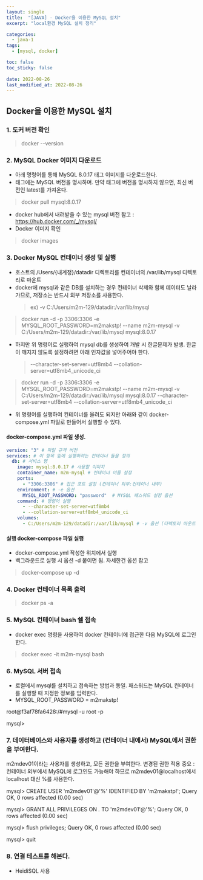```yaml
---
layout: single
title:  "[JAVA] - Docker을 이용한 MySQL 설치"
excerpt: "local환경 MySQL 설치 정리"

categories:
  - java-1
tags:
  - [mysql, docker]

toc: false
toc_sticky: false
 
date: 2022-08-26
last_modified_at: 2022-08-26
---
```


## Docker을 이용한 MySQL 설치
### 1. 도커 버전 확인

> docker --version

### 2. MySQL Docker 이미지 다운로드
- 아래 명령어를 통해 MySQL 8.0.17 태그 이미지를 다운로드한다.
- 태그에는 MySQL 버전을 명시하며. 만약 태그에 버전을 명시하지 않으면, 최신 버전인 latest를 가져온다.

> docker pull mysql:8.0.17

- docker hub에서 내려받을 수 있는 mysql 버전 참고 : https://hub.docker.com/_/mysql/
- Docker 이미지 확인

> docker images

### 3. Docker MySQL 컨테이너 생성 및 실행

- 호스트의 /Users/{내계정}/datadir 디렉토리를 컨테이너의 /var/lib/mysql 디렉토리로 마운트
- docker에 mysql과 같은 DB를 설치하는 경우 컨테이너 삭제와 함께 데이터도 날라가므로, 저장소는 반드시 외부 저장소를 사용한다.
   > ex) -v C:/Users/m2m-129/datadir:/var/lib/mysql

> docker run -d -p 3306:3306 -e MYSQL_ROOT_PASSWORD=m2makstp! --name m2m-mysql -v C:/Users/m2m-129/datadir:/var/lib/mysql mysql:8.0.17

- 하지만 위 명령어로 실행하여 mysql db를 생성하여 개발 시 한글문제가 발생. 한글이 깨지지 않도록 설정하려면 아래 인자값을 넣어주어야 한다.

   > --character-set-server=utf8mb4 --collation-server=utf8mb4_unicode_ci

> docker run -d -p 3306:3306 -e MYSQL_ROOT_PASSWORD=m2makstp! --name m2m-mysql -v C:/Users/m2m-129/datadir:/var/lib/mysql mysql:8.0.17 --character-set-server=utf8mb4 --collation-server=utf8mb4_unicode_ci

- 위 명령어를 실행하여 컨테이너를 올려도 되지만 아래와 같이 docker-compose.yml 파일로 만들어서 실행할 수 있다.

#### docker-compose.yml 파일 생성.

```yml
version: "3" # 파일 규격 버전
services: # 이 항목 밑에 실행하려는 컨테이너 들을 정의
  db: # 서비스 명
    image: mysql:8.0.17 # 사용할 이미지
    container_name: m2m-mysql # 컨테이너 이름 설정
    ports:
      - "3306:3306" # 접근 포트 설정 (컨테이너 외부:컨테이너 내부)
    environment: # -e 옵션
      MYSQL_ROOT_PASSWORD: "password"  # MYSQL 패스워드 설정 옵션
    command: # 명령어 실행
      - --character-set-server=utf8mb4
      - --collation-server=utf8mb4_unicode_ci
    volumes:
      - C:/Users/m2m-129/datadir:/var/lib/mysql # -v 옵션 (다렉토리 마운트 설정)
```

#### 실행 docker-compose 파일 실행
- docker-compose.yml 작성한 위치에서 실행
- 백그라운드로 실행 시 옵션 -d 붙이면 됨. 자세한건 옵션 참고

> docker-compose up -d

### 4. Docker 컨테이너 목록 출력

> docker ps -a

### 5. MySQL 컨테이너 bash 쉘 접속
- docker exec 명령을 사용하여 docker 컨테이너에 접근한 다음 MySQL에 로그인한다.

> docker exec -it m2m-mysql bash

### 6. MySQL 서버 접속
- 로컬에서 mysql를 설치하고 접속하는 방법과 동일. 패스워드는 MySQL 컨테이너를 실행할 때 지정한 정보를 입력한다.
- MYSQL_ROOT_PASSWORD = m2makstp!

root@f3af78fa6428:/#mysql -u root -p

mysql>

### 7. 데이터베이스와 사용자를 생성하고 (컨테이너 내에서) MySQL에서 권한을 부여한다.
m2mdev01이라는 사용자를 생성하고, 모든 권한을 부여한다.
변경된 권한 적용
중요 : 컨테이너 외부에서 MySQL에 로그인도 가능해야 하므로 m2mdev01@localhost에서 localhost 대신 %를 사용한다.

mysql> CREATE USER 'm2mdev01'@'%' IDENTIFIED BY 'm2makstp!';
Query OK, 0 rows affected (0.00 sec)

mysql> GRANT ALL PRIVILEGES ON *.* TO 'm2mdev01'@'%';
Query OK, 0 rows affected (0.00 sec)

mysql> flush privileges;
Query OK, 0 rows affected (0.00 sec)

mysql> quit

### 8. 연결 테스트를 해본다.
 - HeidiSQL 사용
 

